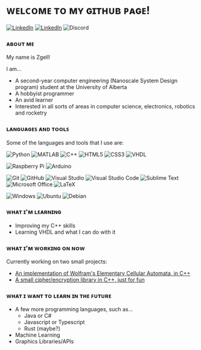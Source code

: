 # ᴡᴇʟᴄᴏᴍᴇ ᴛᴏ ᴍʏ ɢɪᴛʜᴜʙ ᴘᴀɢᴇ!
<a href="https://www.linkedin.com/in/zachary-gellner-866143203/"><img alt="LinkedIn" src="https://img.shields.io/badge/LinkedIn-Zachary%20Gellner-0E76A8?style=for-the-badge&logo=linkedin"></a>
<a href="https://www.instagram.com/zgell/?hl=en"><img alt="LinkedIn" src="https://img.shields.io/badge/Insta-%40zgell-C13584?style=for-the-badge&logo=instagram"></a>
<a><img alt="Discord" src="https://img.shields.io/badge/Discord-Zgell%230436-7289da?style=for-the-badge&logo=discord"></a>
### ᴀʙᴏᴜᴛ ᴍᴇ
My name is Zgell!

I am...
- A second-year computer engineering (Nanoscale System Design program) student at the University of Alberta
- A hobbyist programmer
- An avid learner
- Interested in all sorts of areas in computer science, electronics, robotics and rocketry

### ʟᴀɴɢᴜᴀɢᴇꜱ ᴀɴᴅ ᴛᴏᴏʟꜱ

Some of the languages and tools that I use are:
<!--
- **𝙿𝚢𝚝𝚑𝚘𝚗**
- **𝙼𝙰𝚃𝙻𝙰𝙱**
- **𝙲++**
- **𝙷𝚃𝙼𝙻 𝚊𝚗𝚍 𝙲𝚂𝚂**
[<img src="https://raw.githubusercontent.com/Zgell/Zgell/master/icons/logo-python.png" height=80em align=center alt-text="Python" title="Python">]()
[<img src="https://raw.githubusercontent.com/Zgell/Zgell/master/icons/logo-matlab.png" height=80em align=center alt-text="MATLAB" title="MATLAB">]()
[<img src="https://raw.githubusercontent.com/Zgell/Zgell/master/icons/logo-cpp.png" height=80em align=center alt-text="C++" title="C++">]()
[<img src="https://raw.githubusercontent.com/Zgell/Zgell/master/icons/logo-html.png" height=80em align=center alt-text="HTML" title="HTML">]()
[<img src="https://raw.githubusercontent.com/Zgell/Zgell/master/icons/logo-css.png" height=80em align=center alt-text="CSS" title="CSS">]()
-->
<img alt="Python" src="https://img.shields.io/badge/Code-Python-3776AB?style=flat&logo=python"> <img alt="MATLAB" src="https://img.shields.io/badge/Code-MATLAB-orange?style=flat"> <img alt="C++" src="https://img.shields.io/badge/Code-C%2B%2B-00599C?style=flat&logo=C%2B%2B"> <img alt="HTML5" src="https://img.shields.io/badge/Code-HTML5-E34F26?style=flat&logo=html5"> <img alt="CSS3" src="https://img.shields.io/badge/Code-CSS3-1572B6?style=flat&logo=css3"> <img alt="VHDL" src="https://img.shields.io/badge/Code-VHDL-909090?style=flat">

<img alt="Raspberry Pi" src="https://img.shields.io/badge/Platform-Raspberry%20Pi-C51A4A?style=flatplastic&logo=raspberry-pi"> <img alt="Arduino" src="https://img.shields.io/badge/Platform-Arduino-00979D?style=flat&logo=arduino">

<img alt="Git" src="https://img.shields.io/badge/Tool-Git-F05032?style=flat&logo=git"> <img alt="GitHub" src="https://img.shields.io/badge/Tool-Github-181717?style=flat&logo=github"> <img alt="Visual Studio" src="https://img.shields.io/badge/Tool-Visual%20Studio-5C2D91?style=flat&logo=visual-studio"> <img alt="Visual Studio Code" src="https://img.shields.io/badge/Tool-Visual%20Studio%20Code-007ACC?style=flat&logo=visual-studio-code"> <img alt="Sublime Text" src="https://img.shields.io/badge/Tool-Sublime%20Text-FF9800?style=flat&logo=sublime-text"> <img alt="Microsoft Office" src="https://img.shields.io/badge/Tool-Microsoft%20Office-D83B01?style=flat&logo=microsoft-office"> <img alt="LaTeX" src="https://img.shields.io/badge/Tool-LaTeX-008080?style=flat&logo=latex">

<img alt="Windows" src="https://img.shields.io/badge/OS-Windows-0078D6?style=flat&logo=windows"> <img alt="Ubuntu" src="https://img.shields.io/badge/OS-Ubuntu-E95420?style=flat&logo=ubuntu"> <img alt="Debian" src="https://img.shields.io/badge/OS-Debian-A81D33?style=flat&logo=debian">

### ᴡʜᴀᴛ ɪ'ᴍ ʟᴇᴀʀɴɪɴɢ

- Improving my C++ skills
- Learning VHDL and what I can do with it

<!--
Sometime in the future, I'd like to learn C# and/or Java as well as Javascript/Typescript.
I also want to learn a bit more about machine learning down the road and see what I can do with it.
-->

### ᴡʜᴀᴛ ɪ'ᴍ ᴡᴏʀᴋɪɴɢ ᴏɴ ɴᴏᴡ

Currently working on two small projects:
- [An implementation of Wolfram's Elementary Cellular Automata, in C++](https://github.com/Zgell/elementary-cellular-automaton)
- [A small cipher/encryption library in C++, just for fun](https://github.com/Zgell/cipher-algorithms)
<!--
Next project(s): A small game in C++, A fork of the instagram profile picture switcher
-->

### ᴡʜᴀᴛ ɪ ᴡᴀɴᴛ ᴛᴏ ʟᴇᴀʀɴ ɪɴ ᴛʜᴇ ꜰᴜᴛᴜʀᴇ

- A few more programming languages, such as...
  - Java or C#
  - Javascript or Typescript
  - Rust (maybe?)
- Machine Learning
- Graphics Libraries/APIs
<!--
### ʜᴏᴡ ᴛᴏ ʀᴇᴀᴄʜ ᴍᴇ
Here's a list of places you can reach out to me:
<table style="width:30%">
  <tr>
    <th><img src="https://raw.githubusercontent.com/Zgell/Zgell/master/icons/logo-linkedin.png" height=40em align=center alt-text="LinkedIn" title="LinkedIn"</th>
    <th><a href="https://www.linkedin.com/in/zachary-gellner-866143203/" target=_blank>My LinkedIn</a></th>
  </tr>
  <tr>
    <th><img src="https://raw.githubusercontent.com/Zgell/Zgell/master/icons/logo-instagram.png" height=40em align=center alt-text="Instagram" title="Instagram"></th>
    <th><a href="https://www.instagram.com/zgell/" target=_blank>@zgell</a></th>
  </tr>
  <tr>
    <th><img src="https://raw.githubusercontent.com/Zgell/Zgell/master/icons/logo-discord.png" height=40em align=center alt-text="Discord" title="Discord"</th>
    <th>Zgell#0436</th>
  </tr>
</table>
-->

<!--
[<img src="https://raw.githubusercontent.com/Zgell/Zgell/master/icons/logo-discord.png" height=40em align=left alt-text="Discord" title="Discord">]() Zgell#0436
[<img src="https://raw.githubusercontent.com/Zgell/Zgell/master/icons/logo-instagram.png" height=40em align=left alt-text="Instagram" title="Instagram">]() @zgell
-->
<!--
Monospace Text Generator: https://www.fancytextpro.com/fancy-text-generator/Lunicodes
("Tiny Capital Text" for subtitles, "Monospace Text" for content)
Markdown Simulator: https://jbt.github.io/markdown-editor/
Inspirations:
https://github.com/Raymo111/Raymo111
Shields.io Generator (use for new version of README): https://shields.io/category/analysis
-->
